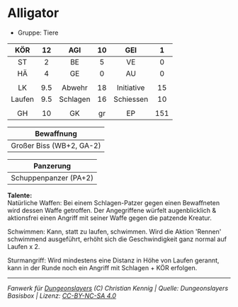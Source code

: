 # Alligator  
- Gruppe: Tiere  

| KÖR | 12 | AGI | 10 | GEI | 1 |
| :-: | :-: | :-: | :-: | :-: | :-: |
| ST | 2 | BE | 5 | VE | 0 |
| HÄ | 4 | GE | 0 | AU | 0 |
|  |
| LK | 9.5 | Abwehr | 18 | Initiative | 15 |
| Laufen | 9.5 | Schlagen | 16 | Schiessen | 10 |
|  |
| GH | 10 | GK | gr | EP | 151 |

| Bewaffnung |
| --- |
| Großer Biss (WB+2, GA-2) |


| Panzerung |
| --- |
| Schuppenpanzer (PA+2) |


**Talente:**  
Natürliche Waffen: Bei einem Schlagen-Patzer gegen einen Bewaffneten wird dessen Waffe getroffen. Der Angegriffene würfelt augenblicklich & aktionsfrei einen Angriff mit seiner Waffe gegen die patzende Kreatur.

Schwimmen: Kann, statt zu laufen, schwimmen. Wird die Aktion 'Rennen' schwimmend ausgeführt, erhöht sich die Geschwindigkeit ganz normal auf Laufen x 2.

Sturmangriff: Wird mindestens eine Distanz in Höhe von Laufen gerannt, kann in der Runde noch ein Angriff mit Schlagen + KÖR erfolgen.





___
*Fanwerk für [Dungeonslayers](https://www.dungeonslayers.net/) (C) Christian Kennig | Quelle: Dungeonslayers Basisbox | Lizenz: [CC-BY-NC-SA 4.0](https://creativecommons.org/licenses/by-nc-sa/4.0/deed.de)*